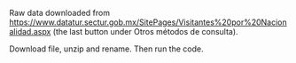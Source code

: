 Raw data downloaded from https://www.datatur.sectur.gob.mx/SitePages/Visitantes%20por%20Nacionalidad.aspx (the last button under ​​​​Otros métodos de consulta​).

Download file, unzip and rename. Then run the code.